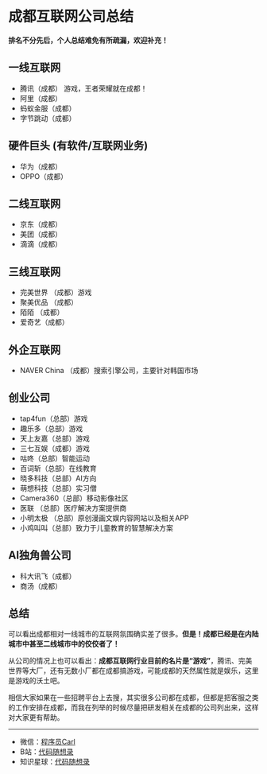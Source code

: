 

<p align="center">
  <a href="https://mp.weixin.qq.com/s/QVF6upVMSbgvZy8lHZS3CQ"><img src="https://img.shields.io/badge/知识星球-代码随想录-blue" alt=""></a>
  <a href="https://mp.weixin.qq.com/s/b66DFkOp8OOxdZC_xLZxfw"><img src="https://img.shields.io/badge/刷题-微信群-green" alt=""></a>
  <a href="https://img-blog.csdnimg.cn/20201210231711160.png"><img src="https://img.shields.io/badge/公众号-代码随想录-brightgreen" alt=""></a>
  <a href="https://space.bilibili.com/525438321"><img src="https://img.shields.io/badge/B站-代码随想录-orange" alt=""></a>
</p>


# 成都互联网公司总结

**排名不分先后，个人总结难免有所疏漏，欢迎补充！**

## 一线互联网
* 腾讯（成都） 游戏，王者荣耀就在成都！
* 阿里（成都）
* 蚂蚁金服（成都）
* 字节跳动（成都）

## 硬件巨头 (有软件/互联网业务)

* 华为（成都）
* OPPO（成都）

## 二线互联网

* 京东（成都）
* 美团（成都）
* 滴滴（成都）

## 三线互联网

* 完美世界 （成都）游戏
* 聚美优品 （成都）
* 陌陌 （成都）
* 爱奇艺（成都）

## 外企互联网

* NAVER China （成都）搜索引擎公司，主要针对韩国市场

## 创业公司

* tap4fun（总部）游戏
* 趣乐多（总部）游戏
* 天上友嘉（总部）游戏
* 三七互娱（成都）游戏
* 咕咚（总部）智能运动
* 百词斩（总部）在线教育
* 晓多科技（总部）AI方向
* 萌想科技（总部）实习僧
* Camera360（总部）移动影像社区
* 医联 （总部）医疗解决方案提供商
* 小明太极 （总部）原创漫画文娱内容网站以及相关APP
* 小鸡叫叫（总部）致力于儿童教育的智慧解决方案


## AI独角兽公司

* 科大讯飞（成都）
* 商汤（成都）

## 总结

可以看出成都相对一线城市的互联网氛围确实差了很多。**但是！成都已经是在内陆城市中甚至二线城市中的佼佼者了！**

从公司的情况上也可以看出：**成都互联网行业目前的名片是“游戏”**，腾讯、完美世界等大厂，还有无数小厂都在成都搞游戏，可能成都的天然属性就是娱乐，这里是游戏的沃土吧。

相信大家如果在一些招聘平台上去搜，其实很多公司都在成都，但都是把客服之类的工作安排在成都，而我在列举的时候尽量把研发相关在成都的公司列出来，这样对大家更有帮助。



------------------------

* 微信：[程序员Carl](https://mp.weixin.qq.com/s/b66DFkOp8OOxdZC_xLZxfw)
* B站：[代码随想录](https://space.bilibili.com/525438321)
* 知识星球：[代码随想录](https://mp.weixin.qq.com/s/QVF6upVMSbgvZy8lHZS3CQ)



